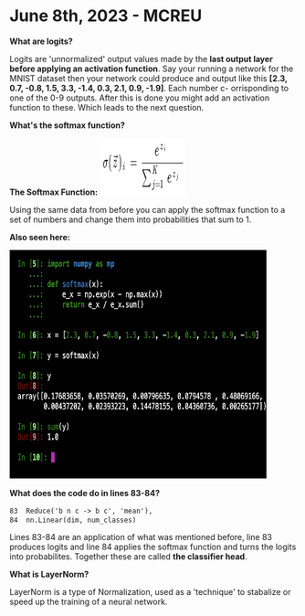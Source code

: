 # June 8th, 2023 - MCREU

__What are logits?__

  Logits are 'unnormalized' output values made by the __last output layer before applying an activation function__. Say your running a network for
  the MNIST dataset then your network could produce and output like this __[2.3, 0.7, -0.8, 1.5, 3.3, -1.4, 0.3, 2.1, 0.9, -1.9]__. Each number c-
  orrisponding to one of the 0-9 outputs. After this is done you might add an activation function to these. Which leads to the next question.
  
__What's the softmax function?__ 

  __The Softmax Function:__ 
        <img src="image1.png" width="150" height="100">
        
  Using the same data from before you can apply the softmax function to a set of numbers and change them into probabilities that sum to 1.
  
  __Also seen here:__
  
   <img src="image2.png" width="450" height="400">
  
__What does the code do in lines 83-84?__

    83  Reduce('b n c -> b c', 'mean'),
    84  nn.Linear(dim, num_classes)
        
  Lines 83-84 are an application of what was mentioned before, line 83 produces logits and line 84 applies the softmax function and turns the logits
  into probabilites. Together these are called __the classifier head__.
  
__What is LayerNorm?__

   LayerNorm is a type of Normalization, used as a 'technique' to stabalize or speed up the training of a neural network.
  
  
